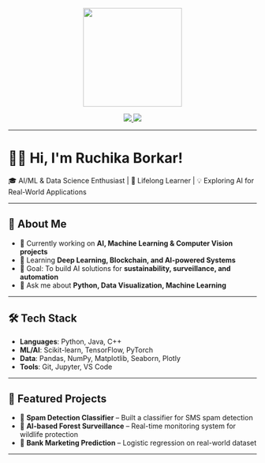 <!-- Profile Banner / Avatar -->
<p align="center">
  <img src="https://cdn-icons-png.flaticon.com/512/4825/4825071.png" width="200"/>
</p>

<!-- Social Links -->
<p align="center">
  <a href="https://www.linkedin.com/in/ruchika-borkar-b55329256/">
    <img src="https://img.shields.io/badge/LinkedIn-0077B5?style=for-the-badge&logo=linkedin&logoColor=white"/>
  </a>
  <a href="mailto:ruchikaborkar2306@gmail.com">
    <img src="https://img.shields.io/badge/Gmail-D14836?style=for-the-badge&logo=gmail&logoColor=white"/>
  </a>
</p>

---

# 👩‍💻 Hi, I'm Ruchika Borkar!  
🎓 AI/ML & Data Science Enthusiast | 🌱 Lifelong Learner | 💡 Exploring AI for Real-World Applications  

---

## 🚀 About Me  
- 🔭 Currently working on **AI, Machine Learning & Computer Vision projects**  
- 🌱 Learning **Deep Learning, Blockchain, and AI-powered Systems**  
- 🎯 Goal: To build AI solutions for **sustainability, surveillance, and automation**  
- 💬 Ask me about **Python, Data Visualization, Machine Learning**  

---

## 🛠️ Tech Stack  
- **Languages**: Python, Java, C++  
- **ML/AI**: Scikit-learn, TensorFlow, PyTorch  
- **Data**: Pandas, NumPy, Matplotlib, Seaborn, Plotly  
- **Tools**: Git, Jupyter, VS Code  

---

## 📌 Featured Projects  
- 🔹 **Spam Detection Classifier** – Built a classifier for SMS spam detection  
- 🔹 **AI-based Forest Surveillance** – Real-time monitoring system for wildlife protection  
- 🔹 **Bank Marketing Prediction** – Logistic regression on real-world dataset  

---

